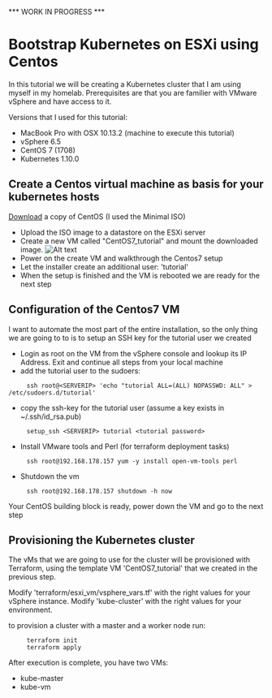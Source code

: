 *** WORK IN PROGRESS ***

# Bootstrap Kubernetes on ESXi using Centos
In this tutorial we will be creating a Kubernetes cluster that I am using myself in my homelab. 
Prerequisites are that you are familier with VMware vSphere and have access to it.

Versions that I used for this tutorial:
* MacBook Pro with OSX 10.13.2 (machine to execute this tutorial)
* vSphere 6.5
* CentOS 7 (1708)
* Kubernetes 1.10.0

## Create a Centos virtual machine as basis for your kubernetes hosts
[Download](https://www.centos.org/download/) a copy of CentOS (I used the Minimal ISO)

* Upload the ISO image to a datastore on the ESXi server
* Create a new VM called "CentOS7_tutorial" and mount the downloaded image.
![Alt text](relative/path/to/img.jpg?raw=true "Title")
* Power on the create VM and walkthrough the Centos7 setup
* Let the installer create an additional user: 'tutorial'
* When the setup is finished and the VM is rebooted we are ready for the next step

##  Configuration of the Centos7 VM
I want to automate the most part of the entire installation, so the only thing we are going to to is to setup an SSH key for the 
tutorial user we created
* Login as root on the VM from the vSphere console and lookup its IP Address. Exit and continue all steps from your local machine
* add the tutorial user to the sudoers:
```
     ssh root@<SERVERIP> 'echo "tutorial ALL=(ALL) NOPASSWD: ALL" > /etc/sudoers.d/tutorial'
```
* copy the ssh-key for the tutorial user (assume a key exists in ~/.ssh/id_rsa.pub)
```
     setup_ssh <SERVERIP> tutorial <tutorial password>
```  
* Install VMware tools and Perl (for terraform deployment tasks)
```
     ssh root@192.168.178.157 yum -y install open-vm-tools perl
```
* Shutdown the vm
```
     ssh root@192.168.178.157 shutdown -h now
```


Your CentOS building block is ready, power down the VM and go to the next step

## Provisioning the Kubernetes cluster

The vMs that we are going to use for the cluster will be provisioned with Terraform, using the template VM 'CentOS7_tutorial'
that we created in the previous step.

Modify 'terraform/esxi_vm/vsphere_vars.tf' with the right values for your vSphere instance.
Modify 'kube-cluster' with the right values for your environment.

to provision a cluster with a master and a worker node run:
```
     terraform init
     terraform apply
```
After execution is complete, you have two VMs:
* kube-master
* kube-vm



 




